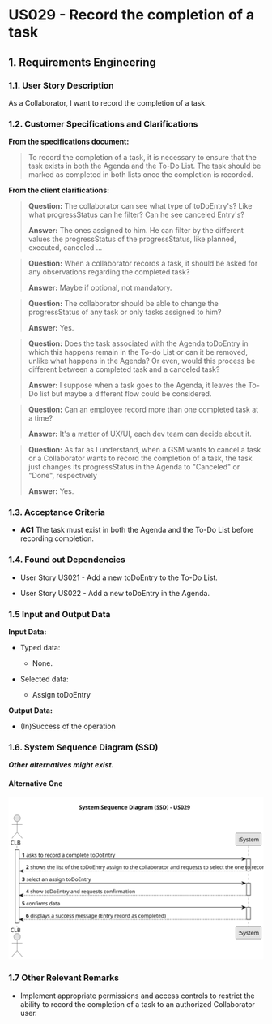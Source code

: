 # US029 - Record the completion of a task


## 1. Requirements Engineering

### 1.1. User Story Description

As a Collaborator, I want to record the completion of a task.

### 1.2. Customer Specifications and Clarifications 

**From the specifications document:**

>  To record the completion of a task, it is necessary to ensure that the task exists in both the Agenda and the To-Do List. 
> The task should be marked as completed in both lists once the completion is recorded.

**From the client clarifications:**

> **Question:** The collaborator can see what type of toDoEntry's? Like what progressStatus can he filter? Can he see canceled Entry's?
>
> **Answer:** The ones assigned to him. He can filter by the different values the progressStatus of the progressStatus, like planned, executed, canceled ...

> **Question:** When a collaborator records a task, it should be asked for any observations regarding the completed task?
>
> **Answer:** Maybe if optional, not mandatory.

> **Question:** The collaborator should be able to change the progressStatus of any task or only tasks assigned to him?
>
> **Answer:** Yes.

> **Question:** Does the task associated with the Agenda toDoEntry in which this happens remain in the To-do List or can it be removed, unlike what happens in the Agenda? Or even, would this process be different between a completed task and a canceled task?
>
> **Answer:** I suppose when a task goes to the Agenda, it leaves the To-Do list but maybe a different flow could be considered. 

> **Question:** Can an employee record more than one completed task at a time?
> 
> **Answer:** It's a matter of UX/UI, each dev team can decide about it.

> **Question:** As far as I understand, when a GSM wants to cancel a task or a Collaborator wants to record the completion of a task, the task just changes its progressStatus in the Agenda to "Canceled" or "Done", respectively
> 
> **Answer:** Yes.
### 1.3. Acceptance Criteria

* **AC1** The task must exist in both the Agenda and the To-Do List before recording completion.


### 1.4. Found out Dependencies

* User Story US021 - Add a new toDoEntry to the To-Do List.

* User Story US022 - Add a new toDoEntry in the Agenda.

### 1.5 Input and Output Data

**Input Data:**

* Typed data:
    * None.
	
* Selected data:
    * Assign toDoEntry

**Output Data:**

* (In)Success of the operation

### 1.6. System Sequence Diagram (SSD)

**_Other alternatives might exist._**

#### Alternative One

![System Sequence Diagram - Alternative One](svg/us029-system-sequence-diagram-alternative-one.svg)

### 1.7 Other Relevant Remarks

* Implement appropriate permissions and access controls to restrict the ability to record the completion of a task to an authorized Collaborator user.